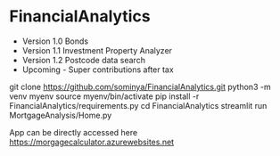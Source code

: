 # FinancialAnalytics

- Version 1.0 Bonds
- Version 1.1 Investment Property Analyzer
- Version 1.2 Postcode data search
- Upcoming - Super contributions after tax


git clone https://github.com/sominya/FinancialAnalytics.git
python3 -m venv myenv
source myenv/bin/activate
pip install -r FinancialAnalytics/requirements.py
cd FinancialAnalytics
streamlit run MortgageAnalysis/Home.py

App can be directly accessed here
https://morgagecalculator.azurewebsites.net
